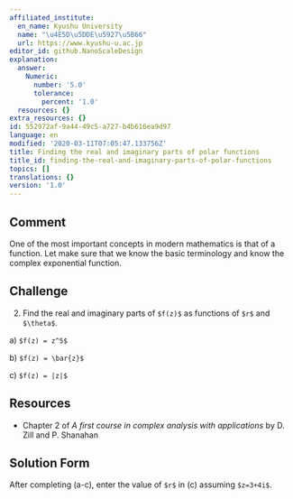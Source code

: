 ```yaml
---
affiliated_institute:
  en_name: Kyushu University
  name: "\u4E5D\u5DDE\u5927\u5B66"
  url: https://www.kyushu-u.ac.jp
editor_id: github.NanoScaleDesign
explanation:
  answer:
    Numeric:
      number: '5.0'
      tolerance:
        percent: '1.0'
  resources: {}
extra_resources: {}
id: 552972af-9a44-49c5-a727-b4b616ea9d97
language: en
modified: '2020-03-11T07:05:47.133756Z'
title: Finding the real and imaginary parts of polar functions
title_id: finding-the-real-and-imaginary-parts-of-polar-functions
topics: []
translations: {}
version: '1.0'
---
```


## Comment

One of the most important concepts in modern mathematics is that of a function.
Let make sure that we know the basic terminology and know the complex exponential function.

## Challenge
2. Find the real and imaginary parts of `$f(z)$` as functions of `$r$` and `$\theta$`.

a) `$f(z) = z^5$`
    
b) `$f(z) = \bar{z}$`
    
c) `$f(z) = |z|$`

## Resources
    
- Chapter 2 of *A first course in complex analysis with applications* by D. Zill and P. Shanahan


## Solution Form
After completing (a-c), enter the value of `$r$` in (c) assuming `$z=3+4i$`.
